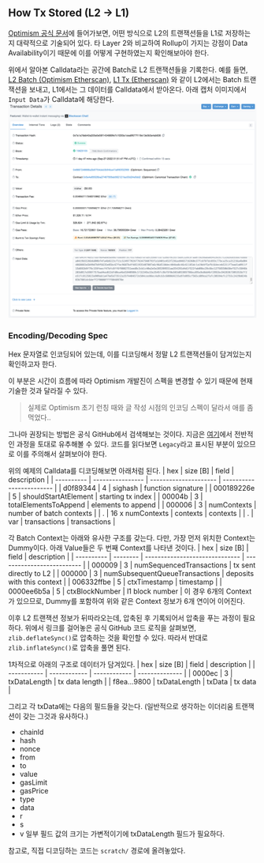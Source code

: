 ## How Tx Stored (L2 -> L1)
[Optimism 공식 문서](https://community.optimism.io/docs/protocol/protocol-2.0/#canonicaltransactionchain-ctc)에 들어가보면, 어떤 방식으로 L2의 트랜잭션들을 L1로 저장하는지 대략적으로 기술되어 있다.
타 Layer 2와 비교하여 Rollup이 가지는 강점이 Data Availability이기 때문에 이를 어떻게 구현하였는지 확인해보아야 한다.

위에서 알아본 Calldata라는 공간에 Batch로 L2 트랜잭션들을 기록한다.
예를 들면, [L2 Batch (Optimism Etherscan)](https://optimistic.etherscan.io/batch/158416), [L1 Tx (Etherscan)](https://etherscan.io/tx/0x7a1a7deb40a205e0e56f1434889fe7c1f293a1cea8f677f119e13e0b3a4ab836) 와 같이 L2에서는 Batch 트랜잭션을 보내고, L1에서는 그 데이터를 Calldata에서 받아온다.
아래 캡처 이미지에서 `Input Data`가 Calldata에 해당한다.
![](images/example-ctc-tx.png)

### Encoding/Decoding Spec
Hex 문자열로 인코딩되어 있는데, 이를 디코딩해서 정말 L2 트랜잭션들이 담겨있는지 확인하고자 한다.

이 부분은 시간이 흐름에 따라 Optimism 개발진이 스펙을 변경할 수 있기 때문에 현재 기술한 것과 달라질 수 있다.
> 실제로 Optimism 초기 런칭 때와 글 작성 시점의 인코딩 스펙이 달라서 애를 좀 먹었다..

그나마 권장되는 방법은 공식 GitHub에서 검색해보는 것이다.
지금은 [여기](https://github.com/ethereum-optimism/optimism/blob/%40eth-optimism/sdk%401.6.5/packages/core-utils/src/optimism/batch-encoding.ts)에서 전반적인 과정을 토대로 유추해볼 수 있다.
코드를 읽다보면 `Legacy`라고 표시된 부분이 있으므로 이를 주의해서 살펴보아야 한다.

위의 예제의 Calldata를 디코딩해보면 아래처럼 된다.
| hex        | size [B]         | field                 | description              |
| ---------- | ---------------- | --------------------- | ------------------------ |
| d0f89344   | 4                | sighash               | function signature       |
| 000189226e | 5                | shouldStartAtElement  | starting tx index        |
| 00004b     | 3                | totalElementsToAppend | elements to append       |
| 000006     | 3                | numContexts           | number of batch contexts |
| .          | 16 x numContexts | contexts              | contexts                 |
| .          | var              | transactions          | transactions             |

각 Batch Context는 아래와 유사한 구조를 갖는다. 다만, 가장 먼저 위치한 Context는 Dummy이다. 아래 Value들은 두 번째 Context를 나타낸 것이다.
| hex        | size [B] | field                          | description                |
| ---------- | -------- | ------------------------------ | -------------------------- |
| 000009     | 3        | numSequencedTransactions       | tx sent directly to L2     |
| 000000     | 3        | numSubsequentQueueTransactions | deposits with this context |
| 006332ffbe | 5        | ctxTimestamp                   | timestamp                  |
| 0000ee6b5a | 5        | ctxBlockNumber                 | l1 block number            |
이 경우 6개의 Context가 있으므로, Dummy를 포함하여 위와 같은 Context 정보가 6개 연이어 이어진다.

이후 L2 트랜잭션 정보가 뒤따라오는데, 압축된 후 기록되어서 압축을 푸는 과정이 필요하다.
위에서 링크를 걸어놓은 공식 GitHub 코드 로직을 살펴보면, `zlib.deflateSync()`로 압축하는 것을 확인할 수 있다.
따라서 반대로 `zlib.inflateSync()`로 압축을 풀면 된다.

1차적으로 아래의 구조로 데이터가 담겨있다.
| hex         | size [B]     | field        | description    |
| ----------- | ------------ | ------------ | -------------- |
| 0000ec      | 3            | txDataLength | tx data length |
| f8ea...9800 | txDataLength | txData       | tx data        |

그리고 각 txData에는 다음의 필드들을 갖는다. (일반적으로 생각하는 이더리움 트랜잭션이 갖는 그것과 유사하다.)
- chainId
- hash
- nonce
- from
- to
- value
- gasLimit
- gasPrice
- type
- data
- r
- s
- v
일부 필드 값의 크기는 가변적이기에 txDataLength 필드가 필요하다.

참고로, 직접 디코딩하는 코드는 `scratch/` 경로에 올려놓았다.

